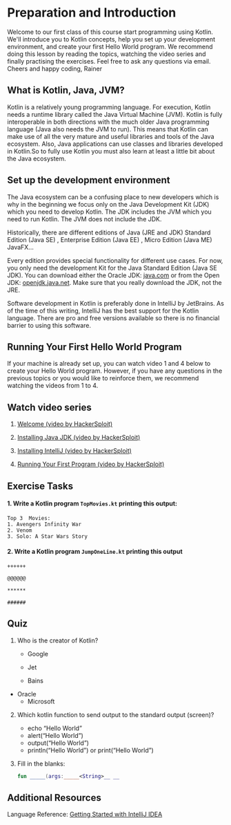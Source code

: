 # Preparation and Introduction

Welcome to our first class of this course start programming using Kotlin. We'll introduce you to Kotlin concepts, help you set up your development environment, and create your first Hello World program.
We recommend doing this lesson by reading the topics, watching the video series and finally practising the exercises.
Feel free to ask any questions via email.
Cheers and happy coding,
Rainer



## What is Kotlin, Java, JVM?

Kotlin is a relatively young programming language. For execution, Kotlin needs a runtime library called the Java Virtual Machine (JVM). Kotlin is fully interoperable in both directions with the much older Java programming language (Java also needs the JVM to run). This means that Kotlin can make use of all the very mature and useful libraries and tools of the Java ecosystem. Also, Java applications can use classes and libraries developed in Kotlin.So to fully use Kotlin you must also learn at least a little bit about the Java ecosystem.



## Set up the development environment

The Java ecosystem can be a confusing place to new developers which is why in the beginning we focus only on the Java Development Kit (JDK) which you need to develop Kotlin. The JDK includes the JVM which you need to run Kotlin. The JVM does not include the JDK.

Historically, there are different editions of Java (JRE and JDK)
Standard Edition (Java SE) , Enterprise Edition (Java EE) , Micro Edition (Java ME) JavaFX...

Every edition provides special functionality for different use cases. For now, you only need the development Kit for the Java Standard Edition (Java SE JDK). You can download either the Oracle JDK: [java.com](https://www.java.com) or from the Open JDK: [openjdk.java.net](https://openjdk.java.net). Make sure that you really download the JDK, not the JRE.

Software development in Kotlin is preferably done in IntelliJ by JetBrains. As of the time of this writing, IntelliJ has the best support for the Kotlin language. There are pro and free versions available so there is no financial barrier to using this software.



## Running Your First Hello World Program

If your machine is already set up, you can watch video 1 and 4 below to create your Hello World program. However, if you have any questions in the previous topics or you would like to reinforce them, we recommend watching the videos from 1 to 4.



## Watch video series

1. [Welcome (video by HackerSploit)](https://www.youtube.com/watch?v=pDqlF9F58Cg&list=PLBf0hzazHTGPM-NepYUuidHmcxej2zR4l&index=1)

2. [Installing Java JDK (video by HackerSploit)](https://www.youtube.com/watch?v=e4jMSMW5LaA&index=2&list=PLBf0hzazHTGPM-NepYUuidHmcxej2zR4l)

3. [Installing IntelliJ (video by HackerSploit)](https://www.youtube.com/watch?v=f2hPuBg5Bn0&list=PLBf0hzazHTGPM-NepYUuidHmcxej2zR4l&index=3)

4. [Running Your First Program (video by HackerSploit)](https://www.youtube.com/watch?v=VG77blIBxe4&list=PLBf0hzazHTGPM-NepYUuidHmcxej2zR4l&index=4)



## Exercise Tasks

#### 1. Write a Kotlin program `TopMovies.kt` printing this output:

```
Top 3  Movies:
1. Avengers Infinity War
2. Venom 
3. Solo: A Star Wars Story
```



#### 2. Write a Kotlin program `JumpOneLine.kt` printing this output

```
++++++

@@@@@@

******

######
```



## Quiz

1. Who is the creator of Kotlin?
   
   * Google
   
   * Jet
   * Bains
* Oracle
   * Microsoft
   
2. Which kotlin function to send output to the standard output (screen)?
   * echo “Hello World”
   * alert(“Hello World”)
   * output(“Hello World”)
   * println(“Hello World”) or print(“Hello World”)

3. Fill in the blanks:

   ```kotlin
   fun _____(args:_____<String>__ __ 
   ```



## Additional Resources

Language Reference: [Getting Started with IntelliJ IDEA](https://kotlinlang.org/docs/tutorials/getting-started.html)